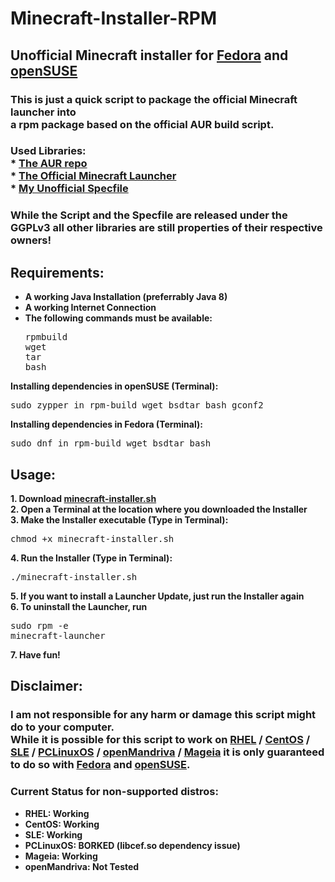 # Minecraft-Installer-RPM
## Unofficial Minecraft installer for [Fedora](https://getfedora.org) and [openSUSE](https://www.opensuse.org/)
### This is just a quick script to package the official Minecraft launcher into <br> a rpm package based on the official AUR build script.
### Used Libraries:<br> * [The AUR repo](https://aur.archlinux.org/packages/minecraft-launcher)<br> * [The Official Minecraft Launcher](https://www.minecraft.net/download/alternative/)<br> * [My Unofficial Specfile](https://github.com/DarkWav/Specfile-Cloud/blob/master/minecraft-launcher.spec)

### While the Script and the Specfile are released under the GGPLv3 all other libraries are still properties of their respective owners!

## Requirements: 
* <b>A working Java Installation (preferrably Java 8)</b>
* <b>A working Internet Connection<br></b>
* <b>The following commands must be available:</b><pre>rpmbuild<br>wget<br>tar<br>bash</pre>

<b>Installing dependencies in openSUSE (Terminal):</b>
<pre>sudo zypper in rpm-build wget bsdtar bash gconf2</pre>
<b>Installing dependencies in Fedora (Terminal):</b>
<pre>sudo dnf in rpm-build wget bsdtar bash</pre>

## Usage:
<b>1. Download [minecraft-installer.sh](https://darkwav.github.io/minecraft-installer.sh)<br></b>
<b>2. Open a Terminal at the location where you downloaded the Installer<br></b>
<b>3. Make the Installer executable (Type in Terminal):</b><pre>chmod +x minecraft-installer.sh</pre>
<b>4. Run the Installer (Type in Terminal):</b><pre>./minecraft-installer.sh</pre>
<b>5. If you want to install a Launcher Update, just run the Installer again<br></b>
<b>6. To uninstall the Launcher, run </b><pre>sudo rpm -e minecraft-launcher</pre>
<b>7. Have fun!</b>

## Disclaimer:

### I am not responsible for any harm or damage this script might do to your computer.<br> While it is possible for this script to work on [RHEL](https://www.redhat.com/en/technologies/linux-platforms/enterprise-linux) / [CentOS](https://centos.org) / [SLE](https://www.suse.com/products/desktop) / [PCLinuxOS](https://www.pclinuxos.com/) / [openMandriva](https://www.openmandriva.org) / [Mageia](https://www.mageia.org) it is only guaranteed to do so with [Fedora](https://getfedora.org) and [openSUSE](https://www.opensuse.org).

### Current Status for non-supported distros:
* <b>RHEL: Working</b>
* <b>CentOS: Working</b>
* <b>SLE: Working</b>
* <b>PCLinuxOS: BORKED (libcef.so dependency issue)</b>
* <b>Mageia: Working</b>
* <b>openMandriva: Not Tested</b>
